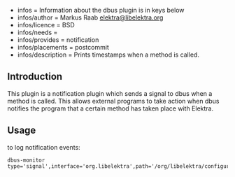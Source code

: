 - infos = Information about the dbus plugin is in keys below
- infos/author = Markus Raab <elektra@libelektra.org>
- infos/licence = BSD
- infos/needs =
- infos/provides = notification
- infos/placements = postcommit
- infos/description = Prints timestamps when a method is called.

## Introduction ##

This plugin is a notification plugin which sends a signal to dbus when a method is called. This allows external programs to take action when dbus notifies the program that a certain method has taken place with Elektra. 

## Usage ##

to log notification events:

	dbus-monitor type='signal',interface='org.libelektra',path='/org/libelektra/configuration'	
